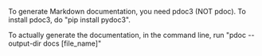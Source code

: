 To generate Markdown documentation, you need pdoc3 (NOT pdoc). To install pdoc3, do "pip install pydoc3".

To actually generate the documentation, in the command line, run "pdoc --output-dir docs [file_name]"